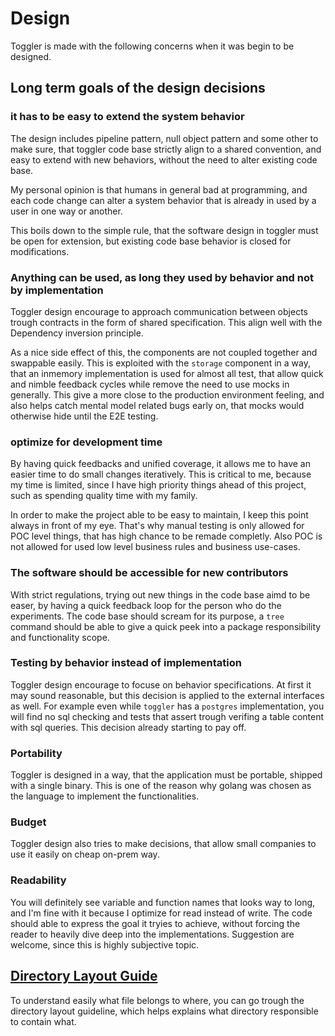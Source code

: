 # Design

Toggler is made with the following concerns when it was begin to be designed.

## Long term goals of the design decisions

### it has to be easy to extend the system behavior
The design includes pipeline pattern, null object pattern and some other to make sure,
that toggler code base strictly align to a shared convention, and easy to extend with new behaviors,
without the need to alter existing code base.

My personal opinion is that humans in general bad at programming,
and each code change can alter a system behavior that is already in used by a user in one way or another.

This boils down to the simple rule, that the software design in toggler must be open for extension,
but existing code base behavior is closed for modifications.

### Anything can be used, as long they used by behavior and not by implementation
Toggler design encourage to approach communication between objects trough contracts in the form of shared specification.
This align well with the Dependency inversion principle.

As a nice side effect of this, the components are not coupled together and swappable easily.
This is exploited with the `storage` component in a way, that an inmemory implementation is used for almost all test,
that allow quick and nimble feedback cycles while remove the need to use mocks in generally.
This give a more close to the production environment feeling, and also helps catch mental model related bugs early on,
that mocks would otherwise hide until the E2E testing.

### optimize for development time
By having quick feedbacks and unified coverage,
it allows me to have an easier time to do small changes iteratively.
This is critical to me, because my time is limited,
since I have high priority things ahead of this project,
such as spending quality time with my family.

In order to make the project able to be easy to maintain,
I keep this point always in front of my eye.
That's why manual testing is only allowed for POC level things,
that has high chance to be remade completly.
Also POC is not allowed for used low level business rules and business use-cases.

### The software should be accessible for new contributors
With strict regulations, trying out new things in the code base aimd to be easer,
by having a quick feedback loop for the person who do the experiments.
The code base should scream for its purpose,
a `tree` command should be able to give
a quick peek into a package responsibility and functionality scope.

### Testing by behavior instead of implementation
Toggler design encourage to focuse on behavior specifications.
At first it may sound reasonable, but this decision is applied to the external interfaces as well.
For example even while `toggler` has a `postgres` implementation,
you will find no sql checking and tests that assert trough verifing a table content with sql queries.
This decision already starting to pay off.

### Portability
Toggler is designed in a way, that the application must be portable,
shipped with a single binary.
This is one of the reason why golang was chosen as the language to implement the functionalities.

### Budget
Toggler design also tries to make decisions,
that allow small companies to use it easily on cheap on-prem way.

### Readability
You will definitely see variable and function names that looks way to long,
and I'm fine with it because I optimize for read instead of write.
The code should able to express the goal it tryies to achieve,
without forcing the reader to heavily dive deep into the implementations.
Suggestion are welcome, since this is highly subjective topic.

## [Directory Layout Guide](DirectoryLayout.md)
To understand easily what file belongs to where,
you can go trough the directory layout guideline,
which helps explains what directory responsible to contain what.
